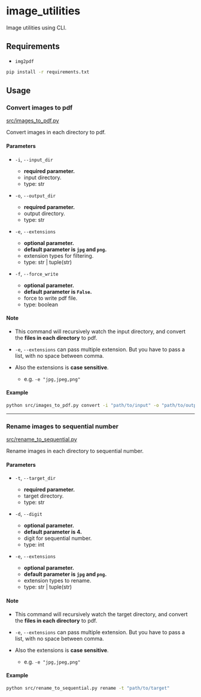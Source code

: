 # image_utilities

Image utilities using CLI.

## Requirements

- `img2pdf`

```sh
pip install -r requirements.txt
```

## Usage

### Convert images to pdf

[src/images_to_pdf.py](src/images_to_pdf.py)

Convert images in each directory to pdf.

#### Parameters

- `-i`, `--input_dir`

  - **required parameter.**
  - input directory.
  - type: str

- `-o`, `--output_dir`

  - **required parameter.**
  - output directory.
  - type: str

- `-e`, `--extensions`

  - **optional parameter.**
  - **default parameter is `jpg` and `png`.**
  - extension types for filtering.
  - type: str | tuple(str)

- `-f`, `--force_write`

  - **optional parameter.**
  - **default parameter is `False`.**
  - force to write pdf file.
  - type: boolean

#### Note

- This command will recursively watch the input directory, and convert the **files in each directory** to pdf.

- `-e`, `--extensions` can pass multiple extension. But you have to pass a list, with no space between comma.
- Also the extensions is **case sensitive**.
  - e.g. `-e "jpg,jpeg,png"`

#### Example

```bash
python src/images_to_pdf.py convert -i "path/to/input" -o "path/to/output" -f
```

---

### Rename images to sequential number

[src/rename_to_sequential.py](src/rename_to_sequential.py)

Rename images in each directory to sequential number.

#### Parameters

- `-t`, `--target_dir`

  - **required parameter.**
  - target directory.
  - type: str

- `-d`, `--digit`

  - **optional parameter.**
  - **default parameter is 4.**
  - digit for sequential number.
  - type: int

- `-e`, `--extensions`

  - **optional parameter.**
  - **default parameter is `jpg` and `png`.**
  - extension types to rename.
  - type: str | tuple(str)

#### Note

- This command will recursively watch the target directory, and convert the **files in each directory** to pdf.

- `-e`, `--extensions` can pass multiple extension. But you have to pass a list, with no space between comma.
- Also the extensions is **case sensitive**.
  - e.g. `-e "jpg,jpeg,png"`

#### Example

```bash
python src/rename_to_sequential.py rename -t "path/to/target"
```
